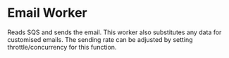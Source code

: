 # Email Worker

Reads SQS and sends the email. This worker also substitutes any data for customised emails. The sending rate can be adjusted by setting throttle/concurrency for this function.
